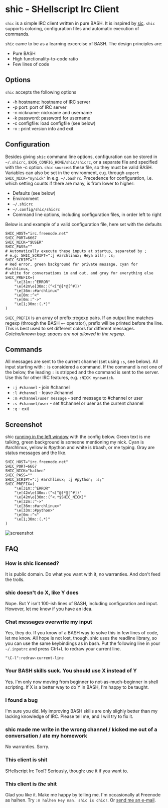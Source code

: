 # shic - SHellscript Irc Client

`shic` is a simple IRC client written in pure BASH. It is inspired by [sic](http://tools.suckless.org/sic). `shic` supports coloring, configuration files and automatic execution of commands.

`shic` came to be as a learning excercise of BASH. The design principles are:

* Pure BASH 
* High functionality-to-code ratio
* Few lines of code

## Options
`shic` accepts the following options

* -h hostname: hostname of IRC server
* -p port: port of IRC server
* -n nickname: nickname and username
* -k password: password for username
* -c configfile: load configfile (see below)
* -v : print version info and exit

## Configuration
Besides giving `shic` command line options, configuration can be stored in `~/.shicrc`, `$XDG_CONFIG_HOME/shic/shicrc`, or a separate file and specified with the -c option. `shic` `source`:s these file, so they must be valid BASH. Variables can also be set in the environment, e.g. through `export SHIC_NICK="mynick"` in e.g. `~/.bashrc`. Precedence for configuration, i.e. which setting counts if there are many, is from lower to higher:

  * Defaults (see below)
  * Environment
  * `~/.shicrc`
  * `~/.config/shic/shicrc`
  * Command line options, including configuration files, in order left to right

Below is and example of a valid configuration file, here set with the defaults

    SHIC_HOST="irc.freenode.net"
    SHIC_PORT=6667
    SHIC_NICK="$USER"
    SHIC_PASS=""
    # Automatically execute these inputs at startup, separated by ;
    # e.g: SHIC_SCRIPT=":j #archlinux; Heya all!; :s;
    SHIC_SCRIPT=""
    # Red error, green background for private message, cyan for #archlinux,
    # white for conversations in and out, and gray for everything else
    SHIC_PREFIX=(
        "\e[31m::^ERROR"
        "\e[42m\e[30m::(^<[^@]*@[^#])"
        "\e[36m::#archlinux"
        "\e[0m::^<"
        "\e[0m::^->"
        "\e[1;30m::(.*)"
    )

`SHIC_PREFIX` is an array of prefix::regexp pairs. If an output line matches regexp (through the BASH `=~` operator), prefix will be printed before the line. This is best used to set different colors for different messages. *Gotcha/known bug: spaces are not allowed in the regexp.*

## Commands
All messages are sent to the current channel (set using `:s`, see below). All input starting with `:` is considered a command. If the command is not one of the below, the leading `:` is stripped and the command is sent to the server. Use this for other IRC features, e.g. `:NICK mynewnick`.

* `:j #channel` - join #channel
* `:l #channel` - leave #channel
* `:m #channel/user message` - send message to #channel or user
* `:s #channel/user` - set #channel or user as the current channel
* `:q` - exit

## Screenshot
shic [running in the left window](http://imgur.com/ICwz2.jpg) with the config below. Green text is me talking, green background is someone mentioning my nick. Cyan is #archlinux, yellow is #python and white is #bash, or me typing. Gray are status messages and the like.

    SHIC_HOST="irc.freenode.net"
    SHIC_PORT=6667
    SHIC_NICK="halhen"
    SHIC_PASS=""
    SHIC_SCRIPT=":j #archlinux; :j #python; :s;"
    SHIC_PREFIX=(
        "\e[31m::^ERROR"
        "\e[42m\e[30m::(^<[^@]*@[^#])"
        "\e[42m\e[30m::(^<.*$SHIC_NICK)"
        "\e[32m::^->"
        "\e[36m::#archlinux>"
        "\e[33m::#python>"
        "\e[0m::^<"
        "\e[1;30m::(.*)"
    )

![screenshot](http://imgur.com/ICwz2.jpg)

## FAQ

### How is shic licensed?
It is public domain. Do what you want with it, no warranties. And don't feed the trolls.

### shic doesn't do X, like Y does
Nope. But Y isn't 100-ish lines of BASH, including configuration and input. However, let me know if you have an idea.

### Chat messages overwrite my input
Yes, they do. If you know of a BASH way to solve this in few lines of code, let me know. All hope is not lost, though. shic uses the readline library, so you can use the same keybindings as in bash. Put the following line in your `~/.inputrc` and press Ctrl+L to redraw your current line.

    "\C-l":redraw-current-line

### Your BASH skills suck. You should use X instead of Y
Yes. I'm only now moving from beginner to not-as-much-beginner in shell scripting. If X is a better way to do Y in BASH, I'm happy to be taught.

### I found a bug
I'm sure you did. My improving BASH skills are only slighly better than my lacking knowledge of IRC. Please tell me, and I will try to fix it.

### shic made me write in the wrong channel / kicked me out of a conversation / ate my homework
No warranties. Sorry.

### This client is shit
SHellscript Irc Tool? Seriously, though: use it if you want to.

### This client is *the* shit
Glad you like it. Make me happy by telling me. I'm occasionally at Freenode as halhen. Try `:m halhen Hey man. shic is chic!`. Or [send me an e-mail](mailto:halhen@k2h.se).
